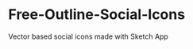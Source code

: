 Free-Outline-Social-Icons
=========================

Vector based social icons made with Sketch App
